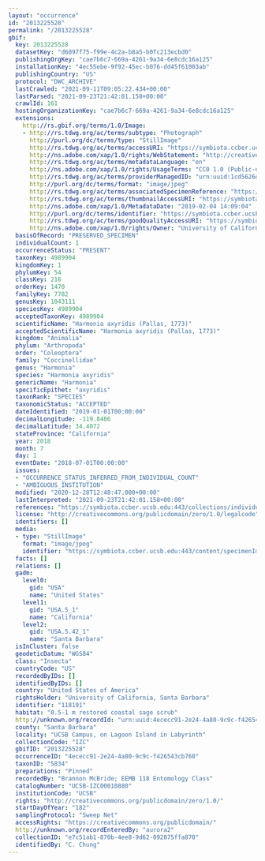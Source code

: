 ```yaml
---
layout: "occurrence"
id: "2013225528"
permalink: "/2013225528"
gbif:
  key: 2013225528
  datasetKey: "d6097f75-f99e-4c2a-b8a5-b0fc213ecbd0"
  publishingOrgKey: "cae7b6c7-669a-4261-9a34-6e8cdc16a125"
  installationKey: "4ec55ebe-9f92-45ec-b076-dd45f61003ab"
  publishingCountry: "US"
  protocol: "DWC_ARCHIVE"
  lastCrawled: "2021-09-11T09:05:22.434+00:00"
  lastParsed: "2021-09-23T21:42:01.158+00:00"
  crawlId: 161
  hostingOrganizationKey: "cae7b6c7-669a-4261-9a34-6e8cdc16a125"
  extensions:
    http://rs.gbif.org/terms/1.0/Image:
    - http://rs.tdwg.org/ac/terms/subtype: "Photograph"
      http://purl.org/dc/terms/type: "StillImage"
      http://rs.tdwg.org/ac/terms/accessURI: "https://symbiota.ccber.ucsb.edu:443/content/specimenImages/UCSB_IZC/UCSB-IZC00010/UCSB-IZC00010880_lg.jpg"
      http://ns.adobe.com/xap/1.0/rights/WebStatement: "http://creativecommons.org/publicdomain/zero/1.0/"
      http://rs.tdwg.org/ac/terms/metadataLanguage: "en"
      http://ns.adobe.com/xap/1.0/rights/UsageTerms: "CC0 1.0 (Public-domain)"
      http://rs.tdwg.org/ac/terms/providerManagedID: "urn:uuid:1cd5626d-0caf-4cec-bd8b-8f1d5865f824"
      http://purl.org/dc/terms/format: "image/jpeg"
      http://rs.tdwg.org/ac/terms/associatedSpecimenReference: "https://symbiota.ccber.ucsb.edu:443/collections/individual/index.php?occid=118191"
      http://rs.tdwg.org/ac/terms/thumbnailAccessURI: "https://symbiota.ccber.ucsb.edu:443/content/specimenImages/UCSB_IZC/UCSB-IZC00010/UCSB-IZC00010880_tn.jpg"
      http://ns.adobe.com/xap/1.0/MetadataDate: "2019-02-04 14:09:04"
      http://purl.org/dc/terms/identifier: "https://symbiota.ccber.ucsb.edu:443/content/specimenImages/UCSB_IZC/UCSB-IZC00010/UCSB-IZC00010880_lg.jpg"
      http://rs.tdwg.org/ac/terms/goodQualityAccessURI: "https://symbiota.ccber.ucsb.edu:443/content/specimenImages/UCSB_IZC/UCSB-IZC00010/UCSB-IZC00010880.jpg"
      http://ns.adobe.com/xap/1.0/rights/Owner: "University of California, Santa Barbara"
  basisOfRecord: "PRESERVED_SPECIMEN"
  individualCount: 1
  occurrenceStatus: "PRESENT"
  taxonKey: 4989904
  kingdomKey: 1
  phylumKey: 54
  classKey: 216
  orderKey: 1470
  familyKey: 7782
  genusKey: 1043111
  speciesKey: 4989904
  acceptedTaxonKey: 4989904
  scientificName: "Harmonia axyridis (Pallas, 1773)"
  acceptedScientificName: "Harmonia axyridis (Pallas, 1773)"
  kingdom: "Animalia"
  phylum: "Arthropoda"
  order: "Coleoptera"
  family: "Coccinellidae"
  genus: "Harmonia"
  species: "Harmonia axyridis"
  genericName: "Harmonia"
  specificEpithet: "axyridis"
  taxonRank: "SPECIES"
  taxonomicStatus: "ACCEPTED"
  dateIdentified: "2019-01-01T00:00:00"
  decimalLongitude: -119.8486
  decimalLatitude: 34.4072
  stateProvince: "California"
  year: 2018
  month: 7
  day: 1
  eventDate: "2018-07-01T00:00:00"
  issues:
  - "OCCURRENCE_STATUS_INFERRED_FROM_INDIVIDUAL_COUNT"
  - "AMBIGUOUS_INSTITUTION"
  modified: "2020-12-28T12:48:47.000+00:00"
  lastInterpreted: "2021-09-23T21:42:01.158+00:00"
  references: "https://symbiota.ccber.ucsb.edu:443/collections/individual/index.php?occid=118191"
  license: "http://creativecommons.org/publicdomain/zero/1.0/legalcode"
  identifiers: []
  media:
  - type: "StillImage"
    format: "image/jpeg"
    identifier: "https://symbiota.ccber.ucsb.edu:443/content/specimenImages/UCSB_IZC/UCSB-IZC00010/UCSB-IZC00010880_lg.jpg"
  facts: []
  relations: []
  gadm:
    level0:
      gid: "USA"
      name: "United States"
    level1:
      gid: "USA.5_1"
      name: "California"
    level2:
      gid: "USA.5.42_1"
      name: "Santa Barbara"
  isInCluster: false
  geodeticDatum: "WGS84"
  class: "Insecta"
  countryCode: "US"
  recordedByIDs: []
  identifiedByIDs: []
  country: "United States of America"
  rightsHolder: "University of California, Santa Barbara"
  identifier: "118191"
  habitat: "0.5-1 m restored coastal sage scrub"
  http://unknown.org/recordId: "urn:uuid:4ececc91-2e24-4a80-9c9c-f426543cb760"
  county: "Santa Barbara"
  locality: "UCSB Campus, on Lagoon Island in Labyrinth"
  collectionCode: "IZC"
  gbifID: "2013225528"
  occurrenceID: "4ececc91-2e24-4a80-9c9c-f426543cb760"
  taxonID: "5834"
  preparations: "Pinned"
  recordedBy: "Brannon McBride; EEMB 118 Entomology Class"
  catalogNumber: "UCSB-IZC00010880"
  institutionCode: "UCSB"
  rights: "http://creativecommons.org/publicdomain/zero/1.0/"
  startDayOfYear: "182"
  samplingProtocol: "Sweep Net"
  accessRights: "https://creativecommons.org/publicdomain/"
  http://unknown.org/recordEnteredBy: "aurora2"
  collectionID: "e7c51ab1-870b-4ee8-9d62-092875ffa870"
  identifiedBy: "C. Chung"
---
```

